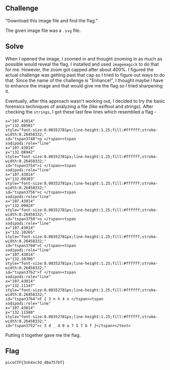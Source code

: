 ## Challenge

"Download this image file and find the flag."

The given image file was a `.svg` file. 

## Solve

When I opened the image, I zoomed in and thought zooming in as much as possible would reveal the flag. I installed and used `imagemagick` to do that for me. However, the zoom got capped after about 400%. I figured the actual challenge was getting past that cap so I tried to figure out ways to do that. Since the name of the challenge is "Enhance!", I thought maybe I have to enhance the image and that would give me the flag so I tried sharpening it.

Eventually, after this approach wasn't working out, I decided to try the basic forensics techniques of analyzing a file (like exiftool and strings). After checking the `strings`, I got these last few lines which resembled a flag -

```
x="107.43014"
y="132.08501"
style="font-size:0.00352781px;line-height:1.25;fill:#ffffff;stroke-width:0.26458332;"
id="tspan3748">p </tspan><tspan
sodipodi:role="line"
x="107.43014"
y="132.08942"
style="font-size:0.00352781px;line-height:1.25;fill:#ffffff;stroke-width:0.26458332;"
id="tspan3754">i </tspan><tspan
sodipodi:role="line"
x="107.43014"
y="132.09383"
style="font-size:0.00352781px;line-height:1.25;fill:#ffffff;stroke-width:0.26458332;"
id="tspan3756">c </tspan><tspan
sodipodi:role="line"
x="107.43014"
y="132.09824"
style="font-size:0.00352781px;line-height:1.25;fill:#ffffff;stroke-width:0.26458332;"
id="tspan3758">o </tspan><tspan
sodipodi:role="line"
x="107.43014"
y="132.10265"
style="font-size:0.00352781px;line-height:1.25;fill:#ffffff;stroke-width:0.26458332;"
id="tspan3760">C </tspan><tspan
sodipodi:role="line"
x="107.43014"
y="132.10706"
style="font-size:0.00352781px;line-height:1.25;fill:#ffffff;stroke-width:0.26458332;"
id="tspan3762">T </tspan><tspan
sodipodi:role="line"
x="107.43014"
y="132.11147"
style="font-size:0.00352781px;line-height:1.25;fill:#ffffff;stroke-width:0.26458332;"
id="tspan3764">F { 3 n h 4 n </tspan><tspan
sodipodi:role="line"
x="107.43014"
y="132.11588"
style="font-size:0.00352781px;line-height:1.25;fill:#ffffff;stroke-width:0.26458332;"
id="tspan3752">c 3 d _ d 0 a 7 5 7 b f }</tspan></text>

```

Putting it together gave me the flag.

## Flag

`picoCTF{3nh4nc3d_d0a757bf}`